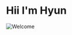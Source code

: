<h1>Hii I'm Hyun </h1>

![Welcome](https://capsule-render.vercel.app/api?color=gradient&customColorList=0,2,2,5,30)
